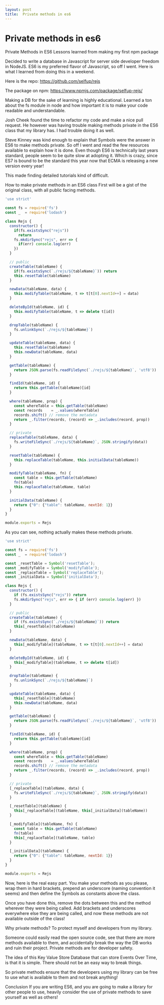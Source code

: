 ```yaml
---
layout: post
title:  Private methods in es6
---
```


# Private methods in es6

Private Methods in ES6
Lessons learned from making my first npm package

Decided to write a database in Javascript for server side developer freedom in NodeJS. ES6 is my preferred flavor of Javascript, so off I went. Here is what I learned from doing this in a weekend.

Here is the repo: https://github.com/selfup/rejs

The package on npm: https://www.npmjs.com/package/selfup-rejs/

Making a DB for the sake of learning is highly educational. Learned a ton about the fs module in node and how important it is to make your code readable and understandable.

Josh Cheek found the time to refactor my code and make a nice pull request. He however was having trouble making methods private in the ES6 class that my library has. I had trouble doing it as well.

Steve Kinney was kind enough to explain that Symbols were the answer in ES6 to make methods private. So off I went and read the few resources available to explain how it is done. Even though ES6 is technically last years standard, people seem to be quite slow at adopting it. Which is crazy, since ES7 is bound to be the standard this year now that ECMA is releasing a new version every year!

This made finding detailed tutorials kind of difficult.

How to make private methods in an ES6 class
First will be a gist of the original class, with all public facing methods.

```js
'use strict'

const fs = require('fs')
const _  = require('lodash')

class Rejs {
  constructor() {
    if(fs.existsSync("rejs"))
      return
    fs.mkdirSync("rejs", err => {
      if(err) console.log(err)
    })
  }

  // public
  createTable(tableName) {
    if(fs.existsSync(`./rejs/${tableName}`)) return
    this.resetTable(tableName)
  }

  newData(tableName, data) {
    this.modifyTable(tableName, t => t[t[0].nextId++] = data)
  }

  deleteById(tableName, id) {
    this.modifyTable(tableName, t => delete t[id])
  }

  dropTable(tableName) {
    fs.unlinkSync(`./rejs/${tableName}`)
  }

  updateTable(tableName, data) {
    this.resetTable(tableName)
    this.newData(tableName, data)
  }

  getTable(tableName) {
    return JSON.parse(fs.readFileSync(`./rejs/${tableName}`, 'utf8'))
  }

  findId(tableName, id) {
    return this.getTable(tableName)[id]
  }

  where(tableName, prop) {
    const whereTable = this.getTable(tableName)
    const records    = _.values(whereTable)
    records.shift() // remove the metadata
    return _.filter(records, (record) => _.includes(record, prop))
  }

  // private
  replaceTable(tableName, data) {
    fs.writeFileSync(`./rejs/${tableName}`, JSON.stringify(data))
  }

  resetTable(tableName) {
    this.replaceTable(tableName, this.initialData(tableName))
  }

  modifyTable(tableName, fn) {
    const table = this.getTable(tableName)
    fn(table)
    this.replaceTable(tableName, table)
  }

  initialData(tableName) {
    return {"0": {"table": tableName, nextId: 1}}
  }
}

module.exports = Rejs
```

As you can see, nothing actually makes these methods private.

```js
'use strict'

const fs = require('fs')
const _  = require('lodash')

const _resetTable = Symbol('resetTable');
const _modifyTable = Symbol('modifyTable');
const _replaceTable = Symbol('replaceTable');
const _initialData = Symbol('initialData');

class Rejs {
  constructor() {
    if (fs.existsSync("rejs")) return
    fs.mkdirSync("rejs", err => { if (err) console.log(err) })
  }

  // public
  createTable(tableName) {
    if (fs.existsSync(`./rejs/${tableName}`)) return
    this[_resetTable](tableName)
  }

  newData(tableName, data) {
    this[_modifyTable](tableName, t => t[t[0].nextId++] = data)
  }

  deleteById(tableName, id) {
    this[_modifyTable](tableName, t => delete t[id])
  }

  dropTable(tableName) {
    fs.unlinkSync(`./rejs/${tableName}`)
  }

  updateTable(tableName, data) {
    this[_resetTable](tableName)
    this.newData(tableName, data)
  }

  getTable(tableName) {
    return JSON.parse(fs.readFileSync(`./rejs/${tableName}`, 'utf8'))
  }

  findId(tableName, id) {
    return this.getTable(tableName)[id]
  }

  where(tableName, prop) {
    const whereTable = this.getTable(tableName)
    const records    = _.values(whereTable)
    records.shift() // remove the metadata
    return _.filter(records, (record) => _.includes(record, prop))
  }

  // private
  [_replaceTable](tableName, data) {
    fs.writeFileSync(`./rejs/${tableName}`, JSON.stringify(data))
  }

  [_resetTable](tableName) {
    this[_replaceTable](tableName, this[_initialData](tableName))
  }

  [_modifyTable](tableName, fn) {
    const table = this.getTable(tableName)
    fn(table)
    this[_replaceTable](tableName, table)
  }

  [_initialData](tableName) {
    return {"0": {"table": tableName, nextId: 1}}
  }
}

module.exports = Rejs
```

Now, here is the real easy part. You make your methods as you please, wrap them in hard brackets, prepend an underscore (naming convention it seems) and then define the Symbols as constants above the class.

Once you have done this, remove the dots between this and the method wherever they were being called. Add brackets and underscores everywhere else they are being called, and now these methods are not available outside of the class!

Why private methods?
To protect myself and developers from my library.

Someone could easily read the open source code, see that there are more methods available to them, and accidentally break the way the DB works and ruin their project. Private methods are for developer safety.

The idea of this Key Value Store Database that can store Events Over Time, is that it is simple. There should not be an easy way to break things.

So private methods ensure that the developers using my library can be free to use what is available to them and not break anything!

Conclusion
If you are writing ES6, and you are going to make a library for other people to use, heavily consider the use of private methods to save yourself as well as others!
